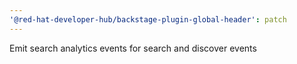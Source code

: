 ```yaml
---
'@red-hat-developer-hub/backstage-plugin-global-header': patch
---
```


Emit search analytics events for search and discover events
